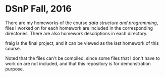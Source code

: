 # DSnP Fall, 2016
There are my homeworks of the course *data structure and programming*, files I worked on for each homework are included in the corresponding directories. There are also homework descriptions in each directory.

fraig is the final project, and it can be viewed as the last homework of this course.

Noted that the files can't be compiled, since some files that I don't have to work on are not included, and that this repository is for demonstration purpose. 
